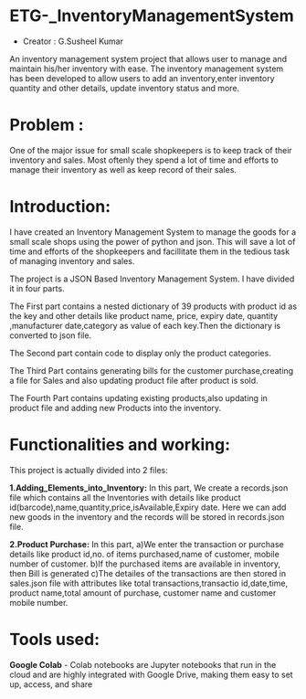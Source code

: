 # ETG-_InventoryManagementSystem
- Creator : G.Susheel Kumar

An inventory management system project that allows user to manage and maintain his/her inventory with ease. The inventory management system has been developed to allow users to add an inventory,enter inventory quantity and other details, update inventory status and more.

# Problem :

One of the major issue for small scale shopkeepers is to keep track of their inventory and sales. Most oftenly they spend a lot of time and efforts to manage their inventory as well as keep record of their sales.

# Introduction:

I have created an Inventory Management System to manage the goods for a small scale shops using the power of python and json. This will save a lot of time and efforts of the shopkeepers and facillitate them in the tedious task of managing inventory and sales.

The project is a JSON Based Inventory Management System. I have divided it in four parts.

  The First part contains a nested dictionary of 39 products with product id as the key and other details like product name, price, expiry date, quantity ,manufacturer date,category as value of each key.Then the dictionary is converted to json file.

  The Second part contain code to display only the product categories.

  The Third Part contains generating bills for the customer purchase,creating a file for Sales and also updating product file after product is sold.

  The Fourth Part contains updating existing products,also updating in product file and adding new Products into the inventory.

# Functionalities and working:

This project is actually divided into 2 files:

<b>1.Adding_Elements_into_Inventory:</b> In this part, We create a records.json file which contains all the Inventories with details like product id(barcode),name,quantity,price,isAvailable,Expiry date. Here we can add new goods in the inventory and the records will be stored in records.json file.

<b>2.Product Purchase:</b> In this part, a)We enter the transaction or purchase details like product id,no. of items purchased,name of customer, mobile number of customer. b)If the purchased items are available in inventory, then Bill is generated c)The detailes of the transactions are then stored in sales.json file with attributes like total transactions,transactio id,date,time, product name,total amount of purchase, customer name and customer mobile number.

# Tools used:

<b>Google Colab</b>
          - Colab notebooks are Jupyter notebooks that run in the cloud and are highly integrated with Google Drive, making them easy to set up, access, and share





